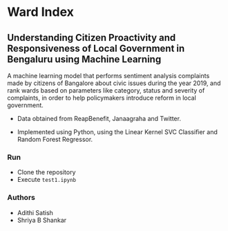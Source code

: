 # Ward Index 
## Understanding Citizen Proactivity and Responsiveness of Local Government in Bengaluru using Machine Learning
A machine learning model that performs sentiment analysis complaints made by citizens of Bangalore about civic issues during the year 2019, and rank wards based on parameters like category, status and severity of complaints, in order to help policymakers introduce reform in local government. 

   - Data obtained from ReapBenefit, Janaagraha and Twitter.

   - Implemented using Python, using the Linear Kernel SVC Classifier and Random Forest Regressor.

### Run
- Clone the repository
- Execute  ```test1.ipynb```

### Authors
- Adithi Satish
- Shriya B Shankar
